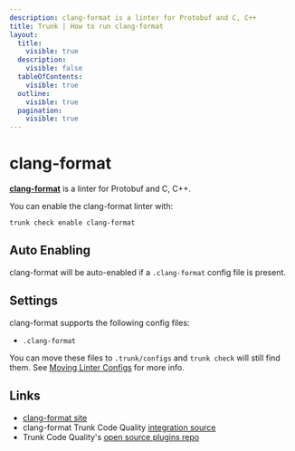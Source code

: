 ```yaml
---
description: clang-format is a linter for Protobuf and C, C++
title: Trunk | How to run clang-format
layout:
  title:
    visible: true
  description:
    visible: false
  tableOfContents:
    visible: true
  outline:
    visible: true
  pagination:
    visible: true
---
```


# clang-format

[**clang-format**](https://clang.llvm.org/docs/ClangFormat.html) is a linter for Protobuf and C, C++.

You can enable the clang-format linter with:

```shell
trunk check enable clang-format
```

## Auto Enabling

clang-format will be auto-enabled if a `.clang-format` config file is present.

## Settings

clang-format supports the following config files:
* `.clang-format`

You can move these files to `.trunk/configs` and `trunk check` will still find them. See [Moving Linter Configs](..#moving-linter-configs) for more info.




## Links

- [clang-format site](https://clang.llvm.org/docs/ClangFormat.html)
- clang-format Trunk Code Quality [integration source](https://github.com/trunk-io/plugins/tree/main/linters/clang-format)
- Trunk Code Quality's [open source plugins repo](https://github.com/trunk-io/plugins/tree/main)
